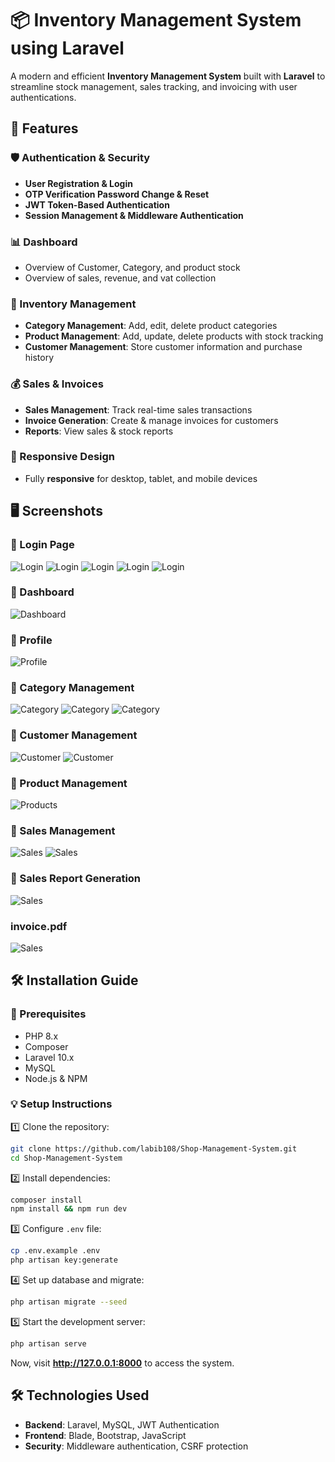 # 📦 Inventory Management System using Laravel
A modern and efficient **Inventory Management System** built with **Laravel** to streamline stock management, sales tracking, and invoicing with user authentications.

## 🚀 Features
### 🛡 Authentication & Security
- **User Registration & Login**
- **OTP Verification Password Change & Reset**
- **JWT Token-Based Authentication**
- **Session Management & Middleware Authentication**

### 📊 Dashboard
- Overview of Customer, Category, and product stock
- Overview of sales, revenue, and vat collection


### 📁 Inventory Management
- **Category Management**: Add, edit, delete product categories
- **Product Management**: Add, update, delete products with stock tracking
- **Customer Management**: Store customer information and purchase history

### 💰 Sales & Invoices
- **Sales Management**: Track real-time sales transactions
- **Invoice Generation**: Create & manage invoices for customers
- **Reports**: View sales & stock reports

### 📱 Responsive Design
- Fully **responsive** for desktop, tablet, and mobile devices

## 🖥 Screenshots
### 📸 Login Page
![Login](Image/1.png)
![Login](Image/2.png)
![Login](Image/3.png)
![Login](Image/4.png)
![Login](Image/5.png)

### 📸 Dashboard
![Dashboard](Image/6.png)
### 📸 Profile
![Profile](Image/7.png)

### 📸 Category Management
![Category](Image/8.png)
![Category](Image/9.png)
![Category](Image/10.png)

### 📸 Customer Management
![Customer](Image/11.png)
![Customer](Image/12.png)

### 📸 Product Management
![Products](Image/13.png)
### 📸 Sales Management
![Sales](Image/14.png)
![Sales](Image/15.png)
### 📸 Sales Report Generation
![Sales](Image/16.png)
### invoice.pdf
![Sales](Image/17.png)

## 🛠 Installation Guide
### 📌 Prerequisites
- PHP 8.x  
- Composer  
- Laravel 10.x  
- MySQL  
- Node.js & NPM  

### 💡 Setup Instructions
1️⃣ Clone the repository:  
```bash
git clone https://github.com/labib108/Shop-Management-System.git
cd Shop-Management-System
```
2️⃣ Install dependencies:  
```bash
composer install
npm install && npm run dev
```
3️⃣ Configure `.env` file:  
```bash
cp .env.example .env
php artisan key:generate
```
4️⃣ Set up database and migrate:  
```bash
php artisan migrate --seed
```
5️⃣ Start the development server:  
```bash
php artisan serve
```
Now, visit **http://127.0.0.1:8000** to access the system.


## 🛠 Technologies Used
- **Backend**: Laravel, MySQL, JWT Authentication  
- **Frontend**: Blade, Bootstrap, JavaScript  
- **Security**: Middleware authentication, CSRF protection  
